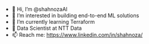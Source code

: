 - 👋 Hi, I’m @shahnozaAI
- 👀 I’m interested in building end-to-end ML solutions
- 🌱 I’m currently learning Terraform
- 💞️ Data Scientist at NTT Data
- 📫 Reach me: https://www.linkedin.com/in/shahnoza/

<!---
shahnozaAI/shahnozaAI is a ✨ special ✨ repository because its `README.md` (this file) appears on your GitHub profile.
You can click the Preview link to take a look at your changes.
--->
